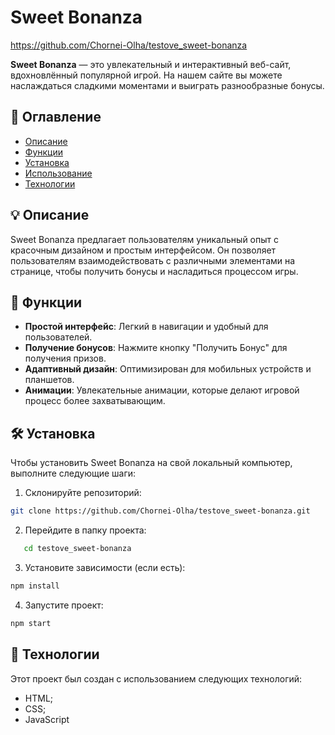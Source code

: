 # Sweet Bonanza

https://github.com/Chornei-Olha/testove_sweet-bonanza

**Sweet Bonanza** — это увлекательный и интерактивный веб-сайт, вдохновлённый популярной игрой. На нашем сайте вы можете наслаждаться сладкими моментами и выиграть разнообразные бонусы.

## 📌 Оглавление

- [Описание](#описание)
- [Функции](#функции)
- [Установка](#установка)
- [Использование](#использование)
- [Технологии](#технологии)

## 💡 Описание

Sweet Bonanza предлагает пользователям уникальный опыт с красочным дизайном и простым интерфейсом. Он позволяет пользователям взаимодействовать с различными элементами на странице, чтобы получить бонусы и насладиться процессом игры.

## 🚀 Функции

- **Простой интерфейс**: Легкий в навигации и удобный для пользователей.
- **Получение бонусов**: Нажмите кнопку "Получить Бонус" для получения призов.
- **Адаптивный дизайн**: Оптимизирован для мобильных устройств и планшетов.
- **Анимации**: Увлекательные анимации, которые делают игровой процесс более захватывающим.

## 🛠 Установка

Чтобы установить Sweet Bonanza на свой локальный компьютер, выполните следующие шаги:

1. Склонируйте репозиторий:

 ```bash
git clone https://github.com/Chornei-Olha/testove_sweet-bonanza.git
   ```

2. Перейдите в папку проекта:

```bash
   cd testove_sweet-bonanza
```

3. Установите зависимости (если есть):

```bash
npm install
```

4. Запустите проект:

```bash
npm start
```

## 🎨 Технологии
Этот проект был создан с использованием следующих технологий:

- HTML;
- CSS;
- JavaScript
